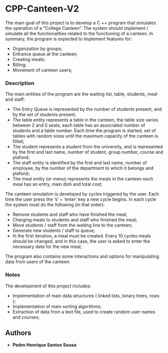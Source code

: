 # CPP-Canteen-V2

The main goal of this project is to develop a C ++ program that simulates the operation of a “College Canteen”. The system should implement / simulate all the functionalities related to the functioning of a
canteen. In summary, the program is expected to implement features for:
* Organization by groups;
* Entrance queue at the canteen;
* Creating meals;
* Billing;
* Movement of canteen users;

### Description

The main entities of the program are the waiting list, table, students, meal and staff:
* The Entry Queue is represented by the number of students present, and by the set of students present;
* The table entity represents a table in the canteen, the table size varies between 2 and 5 seats, each table has an associated number of students and a table number. Each time the program is started, set of tables with random sizes until the maximum capacity of the canteen is filled;
* The student represents a student from the university, and is represented by the first and last name, number of student, group number, course and plafond;
* The staff entity is identified by the first and last name, number of employee, by the number of the department to which it belongs and plafond;
* The meal entity (or menu) represents the meals in the canteen each meal has an entry, main dish and total cost;

The canteen simulation is developed by cycles triggered by the user. Each time the user press the ‘s’ + ‘enter’ key a new cycle begins. In each cycle the system must do the following (in that order):
* Remove students and staff who have finished the meal;
* Charging meals to students and staff who finished the meal;
* Move students / staff from the waiting line to the canteen;
* Generate new students / staff to queue;
* In the first iteration, a meal must be created. Every 10 cycles meals should be changed, and in this case, the user is asked to enter the necessary data for the new meal;

The program also contains some interactions and options for manipulating data from users of the canteen.

### Notes

The development of this project includes:
* Implementation of main data structures ( linked lists, binary trees, rows );
* Implementation of main sorting algorithms;
* Extraction of data from a text file, used to create random user names and courses;

## Authors

* **Pedro Henrique Santos Sousa**
